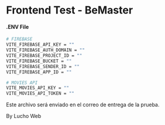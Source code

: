 # Frontend Test - BeMaster

#### .ENV File
```bash
# FIREBASE
VITE_FIREBASE_API_KEY = ""
VITE_FIREBASE_AUTH_DOMAIN = ""
VITE_FIREBASE_PROJECT_ID = ""
VITE_FIREBASE_BUCKET = ""
VITE_FIREBASE_SENDER_ID = ""
VITE_FIREBASE_APP_ID = ""

# MOVIES API
VITE_MOVIES_API_KEY = ""
VITE_MOVIES_API_TOKEN = ""
```

Este archivo será enviado en el correo de entrega de la prueba.

By Lucho Web
